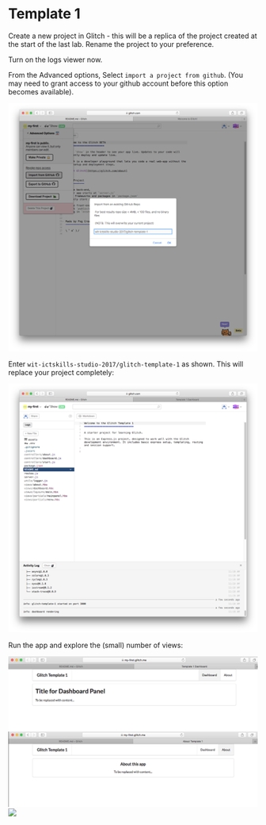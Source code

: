 # Template 1

Create a new project in Glitch - this will be a replica of the project created at the start of the last lab. Rename the project to your preference.

Turn on the logs viewer now.

From the Advanced options, Select `import a project from github`. (You may need to grant access to your github account before this option becomes available).

![](img/01.png)

Enter `wit-ictskills-studio-2017/glitch-template-1` as shown. This will replace your project completely:

![](img/02.png)

Run the app and explore the (small) number of views:

![](img/03.png)
![](img/04.png)
![](img/05.png)